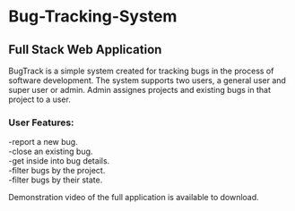 # Bug-Tracking-System

## Full Stack Web Application

BugTrack is a simple system created for tracking bugs in the process of software development.
The system supports two users, a general user and super user or admin.
Admin assignes projects and existing bugs in that project to a user.

### User Features:<br />
  -report a new bug.<br />
  -close an existing bug.<br />
  -get inside into bug details.<br />
  -filter bugs by the project.<br />
  -filter bugs by their state.<br />
 
 Demonstration video of the full application is available to download.

